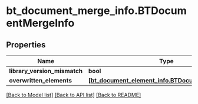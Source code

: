 # bt_document_merge_info.BTDocumentMergeInfo

## Properties
Name | Type | Description | Notes
------------ | ------------- | ------------- | -------------
**library_version_mismatch** | **bool** |  | [optional] 
**overwritten_elements** | [**[bt_document_element_info.BTDocumentElementInfo]**](BTDocumentElementInfo.md) |  | [optional] 

[[Back to Model list]](../README.md#documentation-for-models) [[Back to API list]](../README.md#documentation-for-api-endpoints) [[Back to README]](../README.md)


